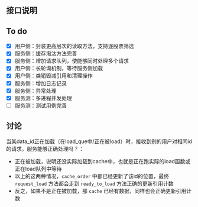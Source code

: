 ## 接口说明


## To do
- [x] 用户侧：封装更高层次的读取方法，支持逐股票筛选
- [x] 服务侧：缓存淘汰方法完善
- [x] 服务侧：增加请求队列，使能够同时处理多个请求
- [x] 用户侧：长轮询机制，等待服务侧加载
- [x] 用户侧：类销毁减引用和清理操作
- [x] 服务侧：增加日志记录
- [x] 服务侧：异常处理
- [x] 服务测：多进程并发处理
- [ ] 服务测：测试用例完善

## 讨论
当某data_id正在加载（在load_que中/正在被load）时，接收到别的用户对相同id的请求，服务能够正确处理吗？：
- 正在被加载，说明还没实际加载到cache中，也就是正在跑实际的load函数或正在load队列中等待
- 以上的这两种情况，`cache_order` 中都已经更新了该id的位置，最终 `request_load` 方法都会走到 `ready_to_load` 方法正确的更新引用计数
- 反之，如果不是正在被加载，那 `cache` 已经有数据，同样也会正确更新引用计数